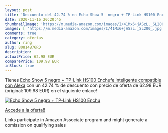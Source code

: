 ```yaml
---
layout: post
title: 'Descuento del 42.74 % en Echo Show 5  negro + TP-Link HS100 Enchu'
date: 2020-11-16 20:20:45
thumbnailImage: 'https://m.media-amazon.com/images/I/41Mx6+jASzL._SL200_.jpg'
images: [ 'https://m.media-amazon.com/images/I/41Mx6+jASzL._SL200_.jpg' ]
comments: true
category: ofertas
author: ring
slug: B0814B76RD
description:
actualPrice: 62.98 EUR
comparePrice: 109.98 EUR
inStock: true
---
```


Tienes [Echo Show 5  negro + TP-Link HS100 Enchufe inteligente  compatible con Alexa](https://www.amazon.es/dp/B0814B76RD/?tag=tolees-21) con un 42.74 % de descuento con precio de oferta de 62.98 EUR (original: 109.98 EUR) en el siguiente enlace!

[![Echo Show 5  negro + TP-Link HS100 Enchu](https://m.media-amazon.com/images/I/41Mx6+jASzL._SL200_.jpg)](https://www.amazon.es/dp/B0814B76RD/?tag=tolees-21)

[Accede a la oferta!!](https://www.amazon.es/dp/B0814B76RD/?tag=tolees-21)

Links participate in Amazon Associate program and might generate a comission on qualifying sales



